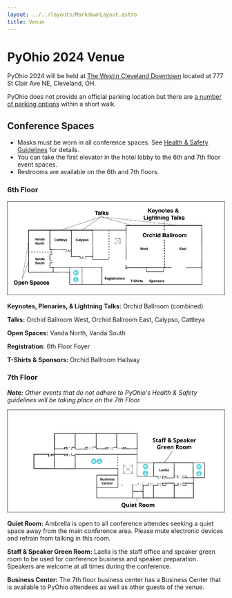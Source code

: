 ```yaml
---
layout: ../../layouts/MarkdownLayout.astro
title: Venue
---
```


# PyOhio 2024 Venue

PyOhio 2024 will be held at [The Westin Cleveland Downtown](https://www.marriott.com/en-us/hotels/clewi-the-westin-cleveland-downtown/) located at 777 St Clair Ave NE, Cleveland, OH.

PyOhio does not provide an official parking location but there are [a number of parking options](https://en.parkopedia.com/parking/locations/westin_hotels_%26_resorts_777_saint_clair_ave_ne_cleveland_ohio_44114_united_states_jag5dpmuj5d0sp5733/?country=us&arriving=202407270800&leaving=202407272100) within a short walk.

## Conference Spaces

- Masks must be worn in all conference spaces. See [Health & Safety Guidelines](/2024/about/health-and-safety) for details.
- You can take the first elevator in the hotel lobby to the 6th and 7th floor event spaces.
- Restrooms are available on the 6th and 7th floors.

### 6th Floor

![6th Floor](../../assets/img/pyohio-2024-westin-6th-floor.png)

**Keynotes, Plenaries, & Lightning Talks:** Orchid Ballroom (combined)

**Talks:** Orchid Ballroom West, Orchid Ballroom East, Calypso, Cattleya

**Open Spaces:** Vanda North, Vanda South

**Registration:** 6th Floor Foyer

**T-Shirts & Sponsors:** Orchid Ballroom Hallway

### 7th Floor

_**Note:** Other events that do not adhere to PyOhio's Health & Safety guidelines will be taking place on the 7th Floor._

![7th Floor](../../assets/img/pyohio-2024-westin-7th-floor.png)

**Quiet Room:** Ambrella is open to all conference attendes seeking a quiet space away from the main conference area. Please mute electronic devices and refrain from talking in this room.

**Staff & Speaker Green Room:** Laelia is the staff office and speaker green room to be used for conference business and speaker preparation. Speakers are welcome at all times during the conference.

**Business Center:** The 7th floor business center has a Business Center that is available to PyOhio attendees as well as other guests of the venue.
